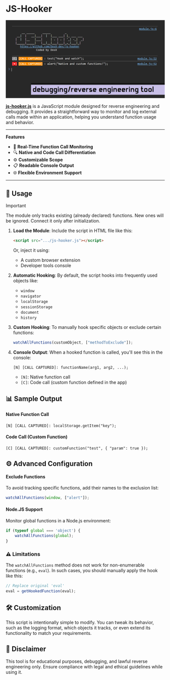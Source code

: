 # JS-Hooker

![preview](pics/preview.jpg)

**[js-hooker.js](https://github.com/DosX-dev/js-hooker/blob/main/include/js-hooker.js)** is a JavaScript module designed for reverse engineering and debugging. It provides a straightforward way to monitor and log external calls made within an application, helping you understand function usage and behavior.

---

**Features**

 * 🚀 **Real-Time Function Call Monitoring**
 * 🔍 **Native and Code Call Differentiation**
 * ⚙️ **Customizable Scope**
 * 📋 **Readable Console Output**
 * 🌐 **Flexible Environment Support**

---

## 📖 Usage

> [!IMPORTANT]  
> The module only tracks existing (already declared) functions. New ones will be ignored. Connect it only after initialization.

1. **Load the Module**:
   Include the script in HTML file like this:
   ```html
   <script src=".../js-hooker.js"></script>
   ```
   Or, inject it using:
   - A custom browser extension
   - Developer tools console

2. **Automatic Hooking**:
   By default, the script hooks into frequently used objects like:
   - `window`
   - `navigator`
   - `localStorage`
   - `sessionStorage`
   - `document`
   - `history`

3. **Custom Hooking**:
   To manually hook specific objects or exclude certain functions:
   ```javascript
   watchAllFunctions(customObject, ["methodToExclude"]);
   ```

4. **Console Output**:
   When a hooked function is called, you'll see this in the console:
   ```
   [N] [CALL CAPTURED]: functionName(arg1, arg2, ...);
   ```
   - `[N]`: Native function call
   - `[C]`: Code call (custom function defined in the app)

## 📊 Sample Output

#### Native Function Call
```plaintext
[N] [CALL CAPTURED]: localStorage.getItem("key");
```

#### Code Call (Custom Function)
```plaintext
[C] [CALL CAPTURED]: customFunction("test", { "param": true });
```

## ⚙️ Advanced Configuration

#### Exclude Functions
To avoid tracking specific functions, add their names to the exclusion list:
```javascript
watchAllFunctions(window, ["alert"]);
```

#### Node.JS Support
Monitor global functions in a Node.js environment:
```javascript
if (typeof global === 'object') {
    watchAllFunctions(global);
}
```

### ⚠️ Limitations

The `watchAllFunctions` method does not work for non-enumerable functions (e.g., `eval`). In such cases, you should manually apply the hook like this:
```javascript
// Replace original 'eval'
eval = getHookedFunction(eval);
```

## 🛠️ Customization
This script is intentionally simple to modify. You can tweak its behavior, such as the logging format, which objects it tracks, or even extend its functionality to match your requirements.

## 📜 Disclaimer
This tool is for educational purposes, debugging, and lawful reverse engineering only. Ensure compliance with legal and ethical guidelines while using it.
